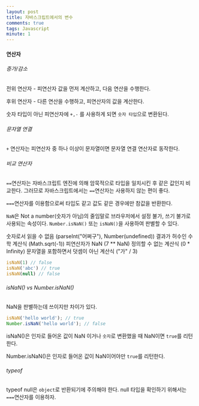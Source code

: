 ```yaml
---
layout: post
title: 자바스크립트에서의 변수
comments: true
tags: Javascript
minute: 1
---
```


<h4>연산자</h4>

<h6>증가/감소</h6>
전위 연산자 - 피연산자 값을 먼저 계산하고, 다음 연산을 수행한다.  

후위 연산자 - 다른 연산을 수행하고, 피연산자의 값을 계산한다.


숫자 타입이 아닌 피연산자에 `+,-` 를 사용하게 되면 `숫자 타입`으로 변환된다.

<h6>문자열 연결</h6>

`+` 연산자는 피연산자 중 하나 이상이 문자열이면 문자열 연결 연산자로 동작한다. 

<h6>비교 연산자</h6>

`==`연산자는 자바스크립트 엔진에 의해 암묵적으로 타입을 일치시킨 후 같은 값인지 비교한다. 그러므로 자바스크립트에서는 `==`연산자는 사용하지 않는 편이 좋다. 

`===`연산자를 이용함으로써 타입도 같고 값도 같은 경우에만 참값을 반환한다. 

`NaN`은 Not a number(숫자가 아님)의 줄임말로 브라우저에서 설정 불가, 쓰기 불가로 사용되는 속성이다. `Number.isNaN()` 또는 `isNaN()`을 사용하여 판별할 수 있다.  

숫자로서 읽을 수 없음 (parseInt("어쩌구"), Number(undefined))
결과가 허수인 수학 계산식 (Math.sqrt(-1))
피연산자가 NaN (7 ** NaN)
정의할 수 없는 계산식 (0 * Infinity)
문자열을 포함하면서 덧셈이 아닌 계산식 ("가" / 3)

```javascript
isNaN(1) // false
isNaN('abc') // true
isNaN(null) // false
```

<h6>isNaN() vs Number.isNaN()</h6>
NaN을 판별하는데 쓰이지만 차이가 있다. 

```javascript
isNaN('hello world'); // true
Number.isNaN('hello world'); // false
```

isNaN()은 인자로 들어온 값이 NaN 이거나 `숫자`로 변환했을 때 NaN이면 `true`를 리턴한다.

Number.isNaN()은 인자로 들어온 값이 NaN이어야만 `true`를 리턴한다.

<h6>typeof</h6>

typeof null은 `object`로 반환되기에 주의해야 한다. null 타입을 확인하기 위해서는 `===`연산자를 이용하자.